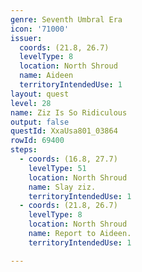 ```yaml
---
genre: Seventh Umbral Era
icon: '71000'
issuer:
  coords: (21.8, 26.7)
  levelType: 8
  location: North Shroud
  name: Aideen
  territoryIntendedUse: 1
layout: quest
level: 28
name: Ziz Is So Ridiculous
output: false
questId: XxaUsa801_03864
rowId: 69400
steps:
  - coords: (16.8, 27.7)
    levelType: 51
    location: North Shroud
    name: Slay ziz.
    territoryIntendedUse: 1
  - coords: (21.8, 26.7)
    levelType: 8
    location: North Shroud
    name: Report to Aideen.
    territoryIntendedUse: 1

---
```

